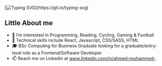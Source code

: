 [![Typing SVG](https://readme-typing-svg.demolab.com?font=Fira+Code&pause=1000&color=0AD764&width=435&lines=Hi+There!+I'm+Ahmed.)](https://git.io/typing-svg)

## Little About me
- 👀 I’m interested in Programming, Reading, Cycling, Gaming & Football
- 🌱 Technical skills include React, Javascript, CSS/SASS, HTML 
- :mortar_board:  BSc Computing for Business Graduate looking for a graduate/entry-level role as a Frontend/Software Developer
- 📫 Reach me on Linkedin at www.linkedin.com/in/ahmed-muhammed-
